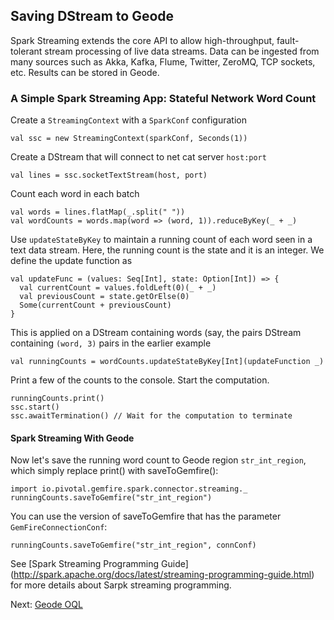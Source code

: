 ## Saving DStream to Geode
Spark Streaming extends the core API to allow high-throughput, fault-tolerant
stream processing of live data streams.  Data can be ingested from many 
sources such as Akka, Kafka, Flume, Twitter, ZeroMQ, TCP sockets, etc. 
Results can be stored in Geode.

### A Simple Spark Streaming App: Stateful Network Word Count

Create a `StreamingContext` with a `SparkConf` configuration
```
val ssc = new StreamingContext(sparkConf, Seconds(1))
```

Create a DStream that will connect to net cat server `host:port`
```
val lines = ssc.socketTextStream(host, port)
```

Count each word in each batch
```
val words = lines.flatMap(_.split(" "))
val wordCounts = words.map(word => (word, 1)).reduceByKey(_ + _)
```

Use `updateStateByKey` to maintain a running count of each word seen in a text
data stream. Here, the running count is the state and it is an integer. We 
define the update function as
```
val updateFunc = (values: Seq[Int], state: Option[Int]) => {
  val currentCount = values.foldLeft(0)(_ + _)
  val previousCount = state.getOrElse(0)
  Some(currentCount + previousCount)
}
```

This is applied on a DStream containing words (say, the pairs DStream containing
`(word, 3)` pairs in the earlier example
```
val runningCounts = wordCounts.updateStateByKey[Int](updateFunction _)
```

Print a few of the counts to the console. Start the computation.
```
runningCounts.print()
ssc.start()
ssc.awaitTermination() // Wait for the computation to terminate
```

#### Spark Streaming With Geode
Now let's save the running word count to Geode region `str_int_region`, which 
simply replace print() with saveToGemfire():

```
import io.pivotal.gemfire.spark.connector.streaming._
runningCounts.saveToGemfire("str_int_region")
```

You can use the version of saveToGemfire that has the parameter `GemFireConnectionConf`:
```
runningCounts.saveToGemfire("str_int_region", connConf)
```

See [Spark Streaming Programming Guide]
(http://spark.apache.org/docs/latest/streaming-programming-guide.html) for 
more details about Sarpk streaming programming.


Next: [Geode OQL](8_oql.md)
